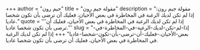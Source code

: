 +++
author = "جيم رون"
title = "مقولة جيم رون"
description = "مقولة جيم رون: إذا لم تكن لديك الرغبة في المخاطرة في بعض الأحيان، فعليك أن ترضى بأن تكون شخصا عاديا."
quote = '''إذا لم تكن لديك الرغبة في المخاطرة في بعض الأحيان، فعليك أن ترضى بأن تكون شخصا عاديا.'''
slug = "إذا-لم-تكن-لديك-الرغبة-في-المخاطرة-في-بعض-الأحيان،-فعليك-أن-ترضى-بأن-تكون-شخصا-عاديا"
+++
إذا لم تكن لديك الرغبة في المخاطرة في بعض الأحيان، فعليك أن ترضى بأن تكون شخصا عاديا.
